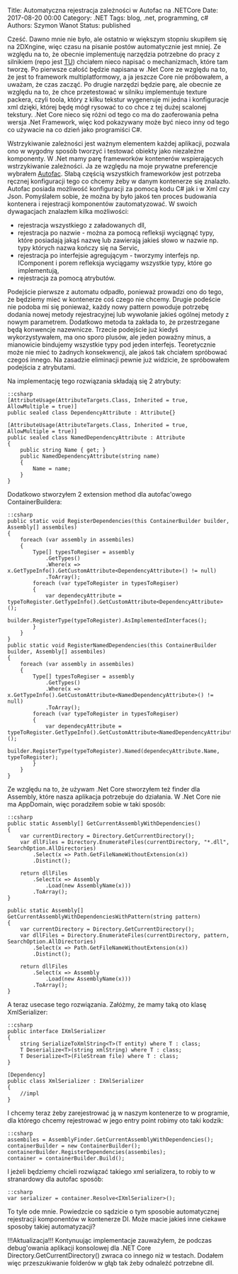 Title: Automatyczna rejestracja zależności w Autofac na .NETCore
Date: 2017-08-20 00:00
Category: .NET
Tags: blog, .net, programming, c#
Authors: Szymon Wanot
Status: published
            
Cześć. Dawno mnie nie było, ale ostatnio w większym stopniu skupiłem się na 2DXngine, więc czasu na pisanie postów automatycznie jest mniej. Ze względu na to, że obecnie implementuję narzędzia potrzebne do pracy z silnikiem (repo jest [TU](https://github.com/Harunx9/Xngine.Tools)) chciałem nieco napisać o mechanizmach, które tam tworzę. Po pierwsze całość będzie napisana w .Net Core ze względu na to, że jest to framework multiplatformowy, a ja jeszcze Core nie próbowałem, a uważam, że czas zacząć. Po drugie narzędzi będzie parę, ale obecnie ze względu na to, że chce przetestować w silniku implementuje texture packera, czyli toola, który z kilku tekstur wygeneruje mi jedna i konfiguracje xml dzięki, której będę mógł rysować to co chce z tej dużej scalonej tekstury. .Net Core nieco się różni od tego co ma do zaoferowania pełna wersja .Net Framework, więc kod pokazywany może być nieco inny od tego co używacie na co dzień jako programiści C#.

Wstrzykiwanie zależności jest ważnym elementem każdej aplikacji, pozwala ono w wygodny sposób tworzyć i testować obiekty jako niezależne komponenty. W .Net mamy parę frameworków kontenerów wspierających wstrzykiwanie zależności. Ja ze względu na moje prywatne preferencje wybrałem [Autofac](https://autofac.org/). Słabą częścią wszystkich frameworków jest potrzeba ręcznej konfiguracji tego co chcemy żeby w danym kontenerze się znalazło. Autofac posiada możliwość konfiguracji za pomocą kodu C# jak i w Xml czy Json. Pomyślałem sobie, że można by było jakoś ten proces budowania kontenera i rejestracji komponentów zautomatyzować. W swoich dywagacjach znalazłem kilka możliwości:

- rejestracja wszystkiego z załadowanych dll, 
- rejestracja po nazwie - można za pomocą refleksji wyciągnąć typy, które posiadają jakąś nazwę lub zawierają jakieś słowo w nazwie np. typy których nazwa kończy się na Servic, 
- rejestracja po interfejsie agregującym - tworzymy interfejs np. IComponent i porem refleksja wyciągamy wszystkie typy, które go implementują, 
- rejestracja za pomocą atrybutów.

Podejście pierwsze z automatu odpadło, ponieważ prowadzi ono do tego, że będziemy mieć w kontenerze coś czego nie chcemy. Drugie podeście nie podoba mi się ponieważ, każdy nowy pattern powoduje potrzebę dodania nowej metody rejestracyjnej lub wywołanie jakieś ogólnej metody z nowym parametrem. Dodatkowo metoda ta zakłada to, że przestrzegane będą konwencje nazewnicze. Trzecie podejście już kiedyś wykorzystywałem, ma ono sporo plusów, ale jeden poważny minus, a mianowicie bindujemy wszystkie typy pod jeden interfejs. Teoretycznie może nie mieć to żadnych konsekwencji, ale jakoś tak chciałem spróbować czegoś innego. Na zasadzie eliminacji pewnie już widzicie, że spróbowałem podejścia z atrybutami.

Na implementację tego rozwiązania składają się 2 atrybuty:

    ::csharp  
    [AttributeUsage(AttributeTargets.Class, Inherited = true, AllowMultiple = true)]
    public sealed class DependencyAttribute : Attribute{}

    [AttributeUsage(AttributeTargets.Class, Inherited = true, AllowMultiple = true)]
    public sealed class NamedDependencyAttribute : Attribute
    {
        public string Name { get; }
        public NamedDependencyAttribute(string name)
        {
            Name = name;
        }
    }

Dodatkowo stworzyłem 2 extension method dla autofac'owego ContainerBuildera:

    ::csharp 
    public static void RegisterDependencies(this ContainerBuilder builder, Assembly[] assembiles)
    {
        foreach (var assembly in assembiles)
        {
            Type[] typesToRegiser = assembly
                .GetTypes()
                .Where(x => x.GetTypeInfo().GetCustomAttribute<DependencyAttribute>() != null)
                .ToArray();
            foreach (var typeToRegister in typesToRegiser)
            {
                var dependecyAttribute = typeToRegister.GetTypeInfo().GetCustomAttribute<DependencyAttribute>();
                    builder.RegisterType(typeToRegister).AsImplementedInterfaces();
            }
        }
    }
    public static void RegisterNamedDependencies(this ContainerBuilder builder, Assembly[] assembiles)
    {
        foreach (var assembly in assembiles)
        {
            Type[] typesToRegiser = assembly
                .GetTypes()
                .Where(x => x.GetTypeInfo().GetCustomAttribute<NamedDependencyAttribute>() != null)
                .ToArray();
            foreach (var typeToRegister in typesToRegiser)
            {
                var dependecyAttribute = typeToRegister.GetTypeInfo().GetCustomAttribute<NamedDependencyAttribute>();
                builder.RegisterType(typeToRegister).Named(dependecyAttribute.Name, typeToRegister);
            }
        }
    }

Ze względu na to, że używam .Net Core stworzyłem też finder dla Assembly, które nasza aplikacja potrzebuje do działania. W .Net Core nie ma AppDomain, więc poradziłem sobie w taki sposób:

    ::csharp
    public static Assembly[] GetCurrentAssemblyWithDependencies()
    {
        var currentDirectory = Directory.GetCurrentDirectory();
        var dllFiles = Directory.EnumerateFiles(currentDirectory, "*.dll", SearchOption.AllDirectories)
            .Select(x => Path.GetFileNameWithoutExtension(x))
            .Distinct();

        return dllFiles
            .Select(x => Assembly
                .Load(new AssemblyName(x)))
            .ToArray();
    }

    public static Assembly[] GetCurrentAssemblyWithDependenciesWithPattern(string pattern)
    {
        var currentDirectory = Directory.GetCurrentDirectory();
        var dllFiles = Directory.EnumerateFiles(currentDirectory, pattern, SearchOption.AllDirectories)
            .Select(x => Path.GetFileNameWithoutExtension(x))
            .Distinct();

        return dllFiles
            .Select(x => Assembly
                .Load(new AssemblyName(x)))
            .ToArray();
    }

A teraz usecase tego rozwiązania. Załóżmy, że mamy taką oto klasę XmlSerializer:

    ::csharp
    public interface IXmlSerializer
    {
        string SerializeToXmlString<T>(T entity) where T : class;
        T Deserialize<T>(string xmlString) where T : class;
        T Deserialize<T>(FileStream file) where T : class;
    }

    [Dependency]
    public class XmlSerializer : IXmlSerializer
    {
	    //impl
	}
	
I chcemy teraz żeby zarejestrować ją w naszym kontenerze to w programie, dla którego chcemy rejestrować w jego entry point robimy oto taki kodzik:

    ::csharp
    assembiles = AssemblyFinder.GetCurrentAssemblyWithDependencies();
    containerBuilder = new ContainerBuilder();
    containerBuilder.RegisterDependencies(assembiles);
    container = containerBuilder.Build();

I jeżeli będziemy chcieli rozwiązać takiego xml serializera, to robiy to w stranardowy dla autofac sposób:

    ::csharp
    var serializer = container.Resolve<IXmlSerializer>();

To tyle ode mnie. Powiedzcie co sądzicie o tym sposobie automatycznej rejestracji komponentów w kontenerze DI. Może macie jakieś inne ciekawe sposoby takiej automatyzacji?

!!!Aktualizacja!!!
Kontynuując implementacje zauważyłem, że podczas debug'owania aplikacji konsolowej dla .NET Core Directory.GetCurrentDirectory() zwraca co innego niż w testach. Dodałem więc przeszukiwanie folderów w głąb tak żeby odnaleźć potrzebne dll. 